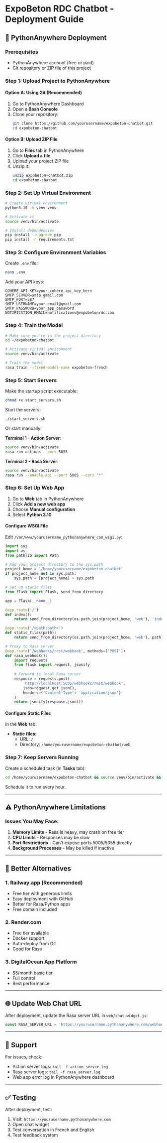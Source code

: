 # ExpoBeton RDC Chatbot - Deployment Guide

## 🚀 PythonAnywhere Deployment

### Prerequisites
- PythonAnywhere account (free or paid)
- Git repository or ZIP file of this project

### Step 1: Upload Project to PythonAnywhere

#### Option A: Using Git (Recommended)
1. Go to PythonAnywhere Dashboard
2. Open a **Bash Console**
3. Clone your repository:
   ```bash
   git clone https://github.com/yourusername/expobeton-chatbot.git
   cd expobeton-chatbot
   ```

#### Option B: Upload ZIP File
1. Go to **Files** tab in PythonAnywhere
2. Click **Upload a file**
3. Upload your project ZIP file
4. Unzip it:
   ```bash
   unzip expobeton-chatbot.zip
   cd expobeton-chatbot
   ```

### Step 2: Set Up Virtual Environment

```bash
# Create virtual environment
python3.10 -m venv venv

# Activate it
source venv/bin/activate

# Install dependencies
pip install --upgrade pip
pip install -r requirements.txt
```

### Step 3: Configure Environment Variables

Create `.env` file:
```bash
nano .env
```

Add your API keys:
```
COHERE_API_KEY=your_cohere_api_key_here
SMTP_SERVER=smtp.gmail.com
SMTP_PORT=587
SMTP_USERNAME=your_email@gmail.com
SMTP_PASSWORD=your_app_password
NOTIFICATION_EMAIL=notifications@expobetonrdc.com
```

### Step 4: Train the Model

```bash
# Make sure you're in the project directory
cd ~/expobeton-chatbot

# Activate virtual environment
source venv/bin/activate

# Train the model
rasa train --fixed-model-name expobeton-french
```

### Step 5: Start Servers

Make the startup script executable:
```bash
chmod +x start_servers.sh
```

Start the servers:
```bash
./start_servers.sh
```

Or start manually:

**Terminal 1 - Action Server:**
```bash
source venv/bin/activate
rasa run actions --port 5055
```

**Terminal 2 - Rasa Server:**
```bash
source venv/bin/activate
rasa run --enable-api --port 5005 --cors "*"
```

### Step 6: Set Up Web App

1. Go to **Web** tab in PythonAnywhere
2. Click **Add a new web app**
3. Choose **Manual configuration**
4. Select **Python 3.10**

#### Configure WSGI File

Edit `/var/www/yourusername_pythonanywhere_com_wsgi.py`:

```python
import sys
import os
from pathlib import Path

# Add your project directory to the sys.path
project_home = '/home/yourusername/expobeton-chatbot'
if project_home not in sys.path:
    sys.path = [project_home] + sys.path

# Set up static files
from flask import Flask, send_from_directory

app = Flask(__name__)

@app.route('/')
def index():
    return send_from_directory(os.path.join(project_home, 'web'), 'index.html')

@app.route('/<path:path>')
def static_files(path):
    return send_from_directory(os.path.join(project_home, 'web'), path)

# Proxy to Rasa server
@app.route('/webhooks/rest/webhook', methods=['POST'])
def rasa_webhook():
    import requests
    from flask import request, jsonify
    
    # Forward to local Rasa server
    response = requests.post(
        'http://localhost:5005/webhooks/rest/webhook',
        json=request.get_json(),
        headers={'Content-Type': 'application/json'}
    )
    return jsonify(response.json())
```

#### Configure Static Files

In the **Web** tab:
- **Static files:**
  - URL: `/`
  - Directory: `/home/yourusername/expobeton-chatbot/web`

### Step 7: Keep Servers Running

Create a scheduled task (in **Tasks** tab):
```bash
cd /home/yourusername/expobeton-chatbot && source venv/bin/activate && ./start_servers.sh
```

Schedule it to run every hour.

---

## ⚠️ PythonAnywhere Limitations

### Issues You May Face:

1. **Memory Limits** - Rasa is heavy, may crash on free tier
2. **CPU Limits** - Responses may be slow
3. **Port Restrictions** - Can't expose ports 5005/5055 directly
4. **Background Processes** - May be killed if inactive

---

## 🎯 Better Alternatives

### 1. **Railway.app** (Recommended)
- Free tier with generous limits
- Easy deployment with GitHub
- Better for Rasa/Python apps
- Free domain included

### 2. **Render.com**
- Free tier available
- Docker support
- Auto-deploy from Git
- Good for Rasa

### 3. **DigitalOcean App Platform**
- $5/month basic tier
- Full control
- Best performance

---

## 🌐 Update Web Chat URL

After deployment, update the Rasa server URL in `web/chat-widget.js`:

```javascript
const RASA_SERVER_URL = 'https://yourusername.pythonanywhere.com/webhooks/rest/webhook';
```

---

## 📧 Support

For issues, check:
- Action server logs: `tail -f action_server.log`
- Rasa server logs: `tail -f rasa_server.log`
- Web app error log in PythonAnywhere dashboard

---

## ✅ Testing

After deployment, test:
1. Visit: `https://yourusername.pythonanywhere.com`
2. Open chat widget
3. Test conversation in French and English
4. Test feedback system
